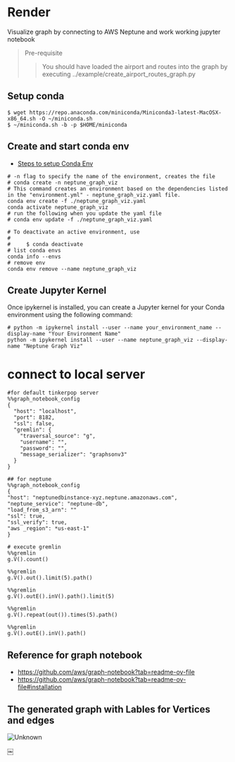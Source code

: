 # Render
Visualize graph by connecting to AWS Neptune and work working jupyter notebook

>Pre-requisite
>> You should have loaded the airport and routes into the graph  by executing ../example/create_airport_routes_graph.py   

## Setup conda
```shell
$ wget https://repo.anaconda.com/miniconda/Miniconda3-latest-MacOSX-x86_64.sh -O ~/miniconda.sh
$ ~/miniconda.sh -b -p $HOME/miniconda 
```

## Create and start conda env  
- [Steps to setup Conda Env](https://github.com/paramraghavan/beginners-py-learn/blob/4019888505a849be9bbfda5f4c952b9101277c5a/setup_conda_env.md)

```shell
# -n flag to specify the name of the environment, creates the file
# conda create -n neptune_graph_viz
# This command creates an environment based on the dependencies listed in the "environment.yml" - neptune_graph_viz.yaml file.
conda env create -f ./neptune_graph_viz.yaml
conda activate neptune_graph_viz
# run the following when you update the yaml file
# conda env update -f ./neptune_graph_viz.yaml

# To deactivate an active environment, use
#
#     $ conda deactivate
# list conda envs
conda info --envs
# remove env
conda env remove --name neptune_graph_viz
```

## Create Jupyter Kernel
Once ipykernel is installed, you can create a Jupyter kernel for your Conda environment using the following command:
```shell
# python -m ipykernel install --user --name your_environment_name --display-name "Your Environment Name"
python -m ipykernel install --user --name neptune_graph_viz --display-name "Neptune Graph Viz"

```

# connect to local server
```graph_notebook
#for default tinkerpop server
%%graph_notebook_config
{
  "host": "localhost",
  "port": 8182,
  "ssl": false,
  "gremlin": {
    "traversal_source": "g",
    "username": "",
    "password": "",
    "message_serializer": "graphsonv3"
  }
}

## for neptune
%%graph_notebook_config
{
"host": "neptunedbinstance-xyz.neptune.amazonaws.com",
"neptune_service": "neptune-db",
"load_from_s3_arn": ""
"ssl": true,
"ssl_verify": true,
"aws _region": *us-east-1"
}

# execute gremlin
%%gremlin 
g.V().count()

%%gremlin 
g.V().out().limit(5).path()

%%gremlin 
g.V().outE().inV().path().limit(5)

%%gremlin 
g.V().repeat(out()).times(5).path()

%%gremlin 
g.V().outE().inV().path()

```

## Reference for graph notebook
- https://github.com/aws/graph-notebook?tab=readme-ov-file
- https://github.com/aws/graph-notebook?tab=readme-ov-file#installation


## The generated graph with Lables for Vertices and edges
![Unknown](https://github.com/paramraghavan/tinkerpop/assets/52529498/8372ae04-454e-4aca-bd1d-176f191bd996)


￼

